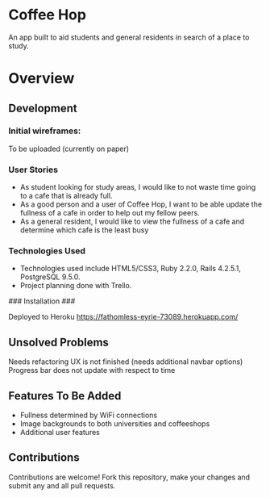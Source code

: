 # Coffee Hop #

An app built to aid students and general residents in search of a place to study.

# Overview #

## Development ##

### Initial wireframes: ###

To be uploaded (currently on paper)

### User Stories ###
<ul>
<li>As student looking for study areas, I would like to not waste time going to a cafe that is already full.</li>
<li>As a good person and a user of Coffee Hop, I want to be able update the fullness of a cafe in order to help out my fellow peers.</li>
<li>As a general resident, I would like to view the fullness of a cafe and determine which cafe is the least busy</li>
</ul>

### Technologies Used ###

<ul>
<li>Technologies used include HTML5/CSS3, Ruby 2.2.0, Rails 4.2.5.1, PostgreSQL 9.5.0.</li>
<li>Project planning done with Trello</a>.</li>
</ul>
### Installation ###

Deployed to Heroku
https://fathomless-eyrie-73089.herokuapp.com/

## Unsolved Problems ##

Needs refactoring
UX is not finished (needs additional navbar options)
Progress bar does not update with respect to time

## Features To Be Added ##

<ul>
	<li>Fullness determined by WiFi connections</li>
	<li>Image backgrounds to both universities and coffeeshops</li>
	<li>Additional user features</li>
</ul>

## Contributions ##

Contributions are welcome! Fork this repository, make your changes and submit any and all pull requests.

